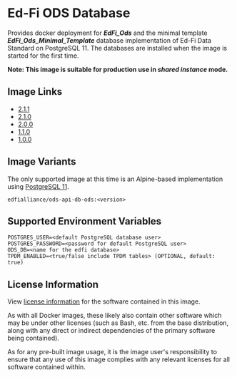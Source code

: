 # Ed-Fi ODS Database
Provides docker deployment for **_EdFi_Ods_** and the minimal template **_EdFi_Ods_Minimal_Template_** database implementation of Ed-Fi Data Standard on PostgreSQL 11. The databases are installed when the image is started for the first time.

**Note: This image is suitable for production use in _shared instance_ mode.**

## Image Links
- [2.1.1](https://github.com/Ed-Fi-Alliance-OSS/Ed-Fi-ODS-Docker/blob/v2.1.1/DB-ODS/Alpine/pgsql/Dockerfile)
- [2.1.0](https://github.com/Ed-Fi-Alliance-OSS/Ed-Fi-ODS-Docker/blob/v2.1.0/DB-ODS/Alpine/pgsql/Dockerfile)
- [2.0.0](https://github.com/Ed-Fi-Alliance-OSS/Ed-Fi-ODS-Docker/blob/v2.0.0/DB-ODS/Alpine/pgsql/Dockerfile)
- [1.1.0](https://github.com/Ed-Fi-Alliance-OSS/Ed-Fi-ODS-Docker/blob/v1.1.0/DB-ODS/Dockerfile)
- [1.0.0](https://github.com/Ed-Fi-Alliance-OSS/Ed-Fi-ODS-Docker/blob/v1.0.0/DB-ODS/Dockerfile)

## Image Variants
The only supported image at this time is an Alpine-based implementation using [PostgreSQL 11](https://hub.docker.com/_/postgres).

`edfialliance/ods-api-db-ods:<version>`

## Supported Environment Variables
```
POSTGRES_USER=<default PostgreSQL database user>
POSTGRES_PASSWORD=<password for default PostgreSQL user>
ODS_DB=<name for the edfi database>
TPDM_ENABLED=<true/false include TPDM tables> (OPTIONAL, default: true)
```

## License Information
View [license information](https://github.com/Ed-Fi-Alliance-OSS/Ed-Fi-ODS-Docker/blob/main/LICENSE) for the software contained in this image.

As with all Docker images, these likely also contain other software which may be under other licenses (such as Bash, etc. from the base distribution, along with any direct or indirect dependencies of the primary software being contained).

As for any pre-built image usage, it is the image user's responsibility to ensure that any use of this image complies with any relevant licenses for all software contained within.
